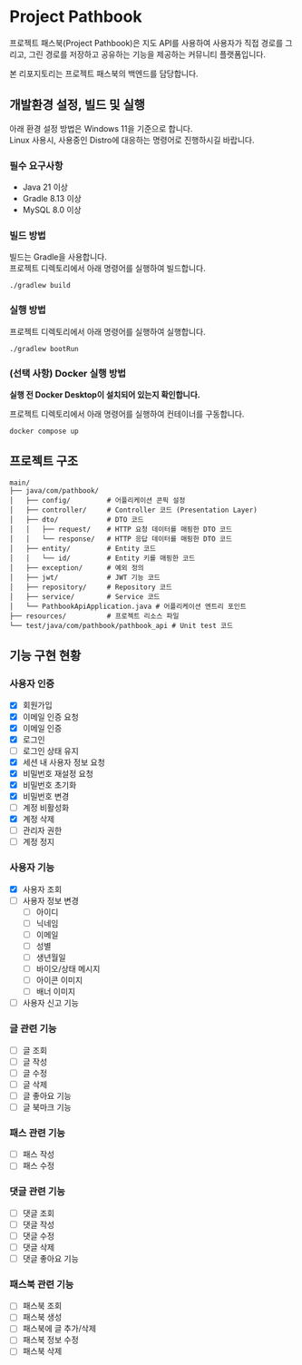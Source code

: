 # Project Pathbook
프로젝트 패스북(Project Pathbook)은 지도 API를 사용하여 사용자가 직접 경로를 그리고, 그린 경로를 저장하고 공유하는 기능을 제공하는 커뮤니티 플랫폼입니다.  

본 리포지토리는 프로젝트 패스북의 백엔드를 담당합니다.

## 개발환경 설정, 빌드 및 실행
아래 환경 설정 방법은 Windows 11을 기준으로 합니다.  
Linux 사용시, 사용중인 Distro에 대응하는 명령어로 진행하시길 바랍니다.
### 필수 요구사항
 - Java 21 이상
 - Gradle 8.13 이상
 - MySQL 8.0 이상

### 빌드 방법
빌드는 Gradle을 사용합니다.  
프로젝트 디렉토리에서 아래 명령어를 실행하여 빌드합니다.
```
./gradlew build
```

### 실행 방법
프로젝트 디렉토리에서 아래 명령어를 실행하여 실행합니다.
```
./gradlew bootRun
```

### (선택 사항) Docker 실행 방법
**실행 전 Docker Desktop이 설치되어 있는지 확인합니다.**  

프로젝트 디렉토리에서 아래 명령어를 실행하여 컨테이너를 구동합니다.
```
docker compose up
```

## 프로젝트 구조
```ansi
main/
├── java/com/pathbook/
│   ├── config/         # 어플리케이션 콘픽 설정
│   ├── controller/     # Controller 코드 (Presentation Layer)
│   ├── dto/            # DTO 코드
│   │   ├── request/    # HTTP 요청 데이터를 매핑한 DTO 코드
│   │   └── response/   # HTTP 응답 데이터를 매핑한 DTO 코드
│   ├── entity/         # Entity 코드
│   │   └── id/         # Entity 키를 매핑한 코드
│   ├── exception/      # 예외 정의
│   ├── jwt/            # JWT 기능 코드
│   ├── repository/     # Repository 코드
│   ├── service/        # Service 코드
│   └── PathbookApiApplication.java # 어플리케이션 엔트리 포인트
├── resources/          # 프로젝트 리소스 파일
└── test/java/com/pathbook/pathbook_api # Unit test 코드
```

## 기능 구현 현황
### 사용자 인증
- [x] 회원가입
- [x] 이메일 인증 요청
- [x] 이메일 인증
- [x] 로그인
- [ ] 로그인 상태 유지
- [x] 세션 내 사용자 정보 요청
- [x] 비밀번호 재설정 요청
- [x] 비밀번호 초기화
- [x] 비밀번호 변경
- [ ] 계정 비활성화
- [x] 계정 삭제
- [ ] 관리자 권한
- [ ] 계정 정지

### 사용자 기능
- [x] 사용자 조회
- [ ] 사용자 정보 변경
    - [ ] 아이디
    - [ ] 닉네임
    - [ ] 이메일
    - [ ] 성별
    - [ ] 생년월일
    - [ ] 바이오/상태 메시지
    - [ ] 아이콘 이미지
    - [ ] 배너 이미지
- [ ] 사용자 신고 기능

### 글 관련 기능
- [ ] 글 조회
- [ ] 글 작성
- [ ] 글 수정
- [ ] 글 삭제
- [ ] 글 좋아요 기능
- [ ] 글 북마크 기능

### 패스 관련 기능
- [ ] 패스 작성
- [ ] 패스 수정

### 댓글 관련 기능
- [ ] 댓글 조회
- [ ] 댓글 작성
- [ ] 댓글 수정
- [ ] 댓글 삭제
- [ ] 댓글 좋아요 기능

### 패스북 관련 기능
- [ ] 패스북 조회
- [ ] 패스북 생성
- [ ] 패스북에 글 추가/삭제
- [ ] 패스북 정보 수정
- [ ] 패스북 삭제